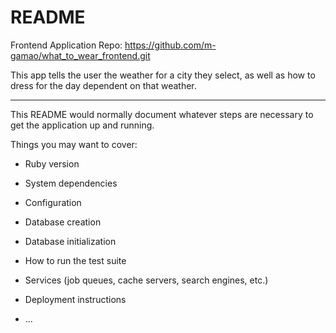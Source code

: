# README

Frontend Application Repo:
https://github.com/m-gamao/what_to_wear_frontend.git

This app tells the user the weather for a city they select, as well as how to dress for the day dependent on that weather.


****************************************************************************************

This README would normally document whatever steps are necessary to get the
application up and running.

Things you may want to cover:

* Ruby version

* System dependencies

* Configuration

* Database creation

* Database initialization

* How to run the test suite

* Services (job queues, cache servers, search engines, etc.)

* Deployment instructions

* ...
